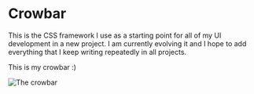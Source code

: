 Crowbar
=======

This is the CSS framework I use as a starting point for all of my UI development in a new project. I am currently evolving it and I hope to add everything that I keep writing repeatedly in all projects. 

This is my crowbar :)

![The crowbar](https://raw.github.com/nodesman/crowbar/master/images/crowbar.jpg "The crowbar")
